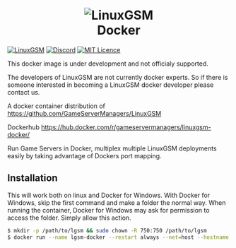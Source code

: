 <h1 align="center">
  <br>
  <img src="https://github.com/GameServerManagers/LinuxGSM-Docs/raw/master/.gitbook/assets/linuxgsm_colour_logo_workmark_short_384.png" alt="LinuxGSM">
  <br>
  Docker
  </h1>

[![LinuxGSM](https://img.shields.io/badge/-LinuxGSM-2b2b2b.svg?logo=data%3Aimage%2Fpng%3Bbase64%2CiVBORw0KGgoAAAANSUhEUgAAACsAAABACAYAAACDbo5ZAAAGD0lEQVR4AcWYa2wUVRvHz75c2vJ2disXoUBEVIioRAx%2BMIFA1IRwUS6KCCiIKBrvhEYiiGm5iBgk8QOGEgUUDYTttmVZWFr2UmwURS6iYAoCtmisElSsdHdbkT7%2BTzoNy%2BGc2dm54C%2F5Rdkz85x%2FZ86ZOXOYXYhIg3Phx%2FA4PAcv6f%2Btg5vhHJjP3EcZsgsshufJHH%2FAJbDztQ7aG35J1vgCXn%2BtgvrgEbLHYei9FmE3kDOUuh10OGwjZ7gEh7kZ9gNyllK3gnrg7%2BQs56DHjbCDyB0GuRF2ArnDeDfCziF3mO1G2FfJHRa4EXYpuUOxG2GXkzuUuBH2TXKH5W6ELSV3eM%2BNsOUk5yQcAY8p2uvgSPitor3MjbB1UOQXOFBvHwpbhPYWOExvL4SNUOQ7p4P2JTlzhOPmCu0vCu1PQpE2WOhk2MdJjk9y7HNwP1wEPUJbAcmZ6WTYrYolnifbxZBiibnFySHQCkUaLdY7C0V4%2FT5OhF1JcuIW6%2B0lOcvsBi2Ezao3j8Ov7Quwj52w60jNKIs1R5GatVaDDoEXSU4D7GSxbidYT3IuwjusFK0mNUVMwaZNNbl%2B%2F87hoVCom0HthaQmnG3QB0lNPcxlCvz%2B0GtlZTuorCxYYlA%2FDzbY%2FnrAgV3hCVLzCDMgEAi9wMMi9IIM%2FUwnNXWwi5mwRaSmmmXA798xq%2F3Khp420VeE1LyS6eQeBhttSXgzywCCToIUCOyYZvKLOWWwkdfd6ORVpGYJM0F5efDe9mEQHGty2BWTmhVGO4PNBmOoKzMBxmo%2FhD25dWvljSbD5hjMkb9gT9lJq63Mzi1bKkbjloc7xBWtwiRrDASCVRi%2FRxA8if%2BvrawMTzYI%2FACpeUv2KFFtDcUyTKilCHcis8G1Ga7wHpLzG8wVFs1K7jaeUKHZfIxmkj9%2FM4S9x9RGiMEudo0QbCVu9Xqn5PWEwLUk5%2FP0iaXac53I0kAH9Sau4m54lo%2FdTMfyekLYKQZ7ub34AbMMlmw5irC2VYTN0fuVMYMf8JHxJ7L7YYXAlSRnI2%2F8RtH4siTsDMz%2BZ5yS15OEXUxyDjGD1%2BvEq8MG16CDzY6JepKwT6geYbzxb0XjGMl7vwGSgzZIwo4nOa1M8Yr9Afb%2Fj8L21%2FsXaeaNZ2A6KTiEASph%2F0vF80cn4tokqu79fzfCUk2vfF4%2FFdFGEjGPHvg2yWrsDG%2F4%2BqpZB8jPOiXjWk0y5iXdM3XhKUvxBTA9UvHuvNPh%2Bzb%2BWj10z6nwuHWBbQFMvNCjKnn7qd1jS%2Fnx9VX3b6jC%2BbwOr5eMe3%2B83IcW4%2F3qgT%2BUTbA9srGaiHsn8AKiF6Ld%2FxF%2FOx6eeAJXabvK78MTTornNMd6XJTVR7%2Fj9bBjhFxV%2FMc1kJOAy2AeA%2FgrV4mFVDZFCqm8rEJ6qysCAWqK9iaztRJRbWXa4moFTELOav7jY%2FqAvoXp0Gc9NX7bIZl17%2FZl0rC1wRLeno0NvP%2B0CTcYNnS8wW6CtzNANaxzKqo9hRNOQ8rGo7tmSsMe2zWdt2frqVRcm5s2fofCgawDNHRNxnyfqgsYez4y4ADCjRM9H73hsNWafILTQdaFiSTj%2BQ%2FxA6yH7d%2BCmR8XbYr0a7VTF2N4siSsb5qdos3R6%2FjGxpULFfw7EfORnbrI9TAToX0sD40%2F2ylcGdh2Rdhg%2BSf2gka9jRTqK9%2BGwgHz7RTfVbHxirDhivdthYUvMRX8aYAD9lstvi%2B0aDL2DUZ0eCBUNNVG0IP65FLTWqPdiqdC0koHTVXe7iyNRG23QotBEy1RbTAzQyrmnYUT2rLsoA13JpcB4eVC2daBM1g2JGLekmwf5On7EJfngfZTNnVSce8bFjaTmQdvs%2FXmO%2FJVpoXdx3RSUe9O00Fj3nUdy0RLgRHiHXOPGW1h2uKZ07c9rG%2Bxyefp23pQeyBIEQoavYlakrG8fnrY5yHn2fbxXzAgw7m8bT5zkkSk4C7cpmOK21esB%2FXAQ5DzFfTo43%2BF%2FDzf0eZ4wZ3MDSjMcvD6nIeOahGgia%2FyU3HforTPkWkwnakdn0cI9jqfbPjD%2FuQLJr6644snlgX%2FApOMoyd1R5%2FxAAAAAElFTkSuQmCC)](https://linuxgsm.com)
[![Discord](https://discordapp.com/api/guilds/127498813903601664/widget.png?style=shield)](https://linuxgsm.com/discord)
[![MIT Licence](https://badges.frapsoft.com/os/mit/mit.svg?v=103)](https://github.com/GameServerManagers/LinuxGSM/blob/master/LICENSE)

This docker image is under development and not officialy supported.

The developers of LinuxGSM are not currently docker experts. So if there is someone interested in becoming a LinuxGSM docker developer please contact us.

A docker container distribution of https://github.com/GameServerManagers/LinuxGSM

Dockerhub https://hub.docker.com/r/gameservermanagers/linuxgsm-docker/

Run Game Servers in Docker, multiplex multiple LinuxGSM deployments easily by taking advantage of Dockers port mapping.

## Installation
This will work both on linux and Docker for Windows. With Docker for Windows, skip the first command and make a folder the normal way. When running the container, Docker for Windows may ask for permission to access the folder. Simply allow this action.

```bash
$ mkdir -p /path/to/lgsm && sudo chown -R 750:750 /path/to/lgsm
$ docker run --name lgsm-docker --restart always --net=host --hostname LGSM -it -v "/path/to/lgsm:/home/lgsm/" gameservermanagers/linuxgsm-docker
```
